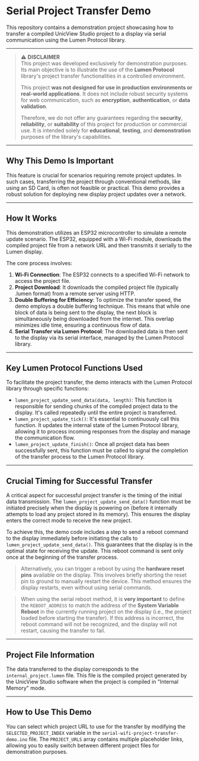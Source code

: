 # Serial Project Transfer Demo

This repository contains a demonstration project showcasing how to transfer a compiled UnicView Studio project to a display via serial communication using the Lumen Protocol library.

---

> ⚠ **DISCLAIMER**  
> This project was developed exclusively for demonstration purposes. Its main objective is to illustrate the use of the **Lumen Protocol** library's project transfer functionalities in a controlled environment.
> 
> This project **was not designed for use in production environments or real-world applications**. It does not include robust security systems for web communication, such as **encryption**, **authentication**, or **data validation**.
> 
> Therefore, we do not offer any guarantees regarding the **security**, **reliability**, or **suitability** of this project for production or commercial use. It is intended solely for **educational**, **testing**, and **demonstration** purposes of the library's capabilities.

---

## Why This Demo Is Important

This feature is crucial for scenarios requiring remote project updates. In such cases, transferring the project through conventional methods, like using an SD Card, is often not feasible or practical. This demo provides a robust solution for deploying new display project updates over a network.

---

## How It Works

This demonstration utilizes an ESP32 microcontroller to simulate a remote update scenario. The ESP32, equipped with a Wi-Fi module, downloads the compiled project file from a network URL and then transmits it serially to the Lumen display.

The core process involves:

1. **Wi-Fi Connection**: The ESP32 connects to a specified Wi-Fi network to access the project file.  
2. **Project Download**: It downloads the compiled project file (typically .lumen format) from a remote server using HTTP.  
3. **Double Buffering for Efficiency**: To optimize the transfer speed, the demo employs a double buffering technique. This means that while one block of data is being sent to the display, the next block is simultaneously being downloaded from the internet. This overlap minimizes idle time, ensuring a continuous flow of data.  
4. **Serial Transfer via Lumen Protocol**: The downloaded data is then sent to the display via its serial interface, managed by the Lumen Protocol library.

---

## Key Lumen Protocol Functions Used

To facilitate the project transfer, the demo interacts with the Lumen Protocol library through specific functions:

- `lumen_project_update_send_data(data, length)`: This function is responsible for sending chunks of the compiled project data to the display. It's called repeatedly until the entire project is transferred.  
- `lumen_project_update_tick()`: It's essential to continuously call this function. It updates the internal state of the Lumen Protocol library, allowing it to process incoming responses from the display and manage the communication flow.  
- `lumen_project_update_finish()`: Once all project data has been successfully sent, this function must be called to signal the completion of the transfer process to the Lumen Protocol library.

---

## Crucial Timing for Successful Transfer

A critical aspect for successful project transfer is the timing of the initial data transmission. The `lumen_project_update_send_data()` function must be initiated precisely when the display is powering on (before it internally attempts to load any project stored in its memory). This ensures the display enters the correct mode to receive the new project.

To achieve this, the demo code includes a step to send a reboot command to the display immediately before initiating the calls to `lumen_project_update_send_data()`. This guarantees that the display is in the optimal state for receiving the update. This reboot command is sent only once at the beginning of the transfer process.

> Alternatively, you can trigger a reboot by using the **hardware reset pins** available on the display. This involves briefly shorting the reset pin to ground to manually restart the device. This method ensures the display restarts, even without using serial commands.

> When using the serial reboot method, it is **very important** to define the `REBOOT_ADDRESS` to match the address of the **System Variable Reboot** in the currently running project on the display (i.e., the project loaded before starting the transfer). If this address is incorrect, the reboot command will not be recognized, and the display will not restart, causing the transfer to fail.

---

## Project File Information

The data transferred to the display corresponds to the `internal_project.lumen` file. This file is the compiled project generated by the UnicView Studio software when the project is compiled in "Internal Memory" mode.

---

## How to Use This Demo

You can select which project URL to use for the transfer by modifying the `SELECTED_PROJECT_INDEX` variable in the `serial-wifi-project-transfer-demo.ino` file. The `PROJECT_URLS` array contains multiple placeholder links, allowing you to easily switch between different project files for demonstration purposes.
